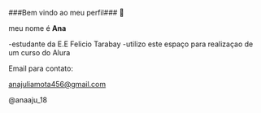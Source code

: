 ###Bem vindo ao meu perfil###  💜

meu nome é **Ana**

-estudante da E.E Felicio Tarabay
-utilizo este espaço para realizaçao de um curso do Alura

Email para contato:

anajuliamota456@gmail.com

@anaaju_18
